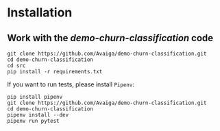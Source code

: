 # Installation

## Work with the _demo-churn-classification_ code
```
git clone https://github.com/Avaiga/demo-churn-classification.git
cd demo-churn-classification
cd src
pip install -r requirements.txt
```

If you want to run tests, please install `Pipenv`:
```
pip install pipenv
git clone https://github.com/Avaiga/demo-churn-classification.git
cd demo-churn-classification
pipenv install --dev
pipenv run pytest
```
